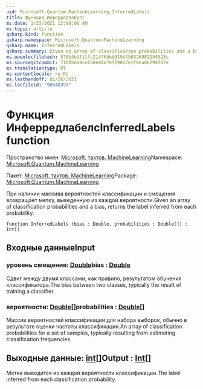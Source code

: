 ```yaml
---
uid: Microsoft.Quantum.MachineLearning.InferredLabels
title: Функция Инферредлабелс
ms.date: 1/23/2021 12:00:00 AM
ms.topic: article
qsharp.kind: function
qsharp.namespace: Microsoft.Quantum.MachineLearning
qsharp.name: InferredLabels
qsharp.summary: Given an array of classification probabilities and a bias, returns the label inferred from each probability.
ms.openlocfilehash: 576b4b1f11fc21476bbb019d4b0326981294528c
ms.sourcegitcommit: 71605ea9cc630e84e7ef29027e1f0ea06299747e
ms.translationtype: MT
ms.contentlocale: ru-RU
ms.lasthandoff: 01/26/2021
ms.locfileid: "98848397"
---
```

# <a name="inferredlabels-function"></a><span data-ttu-id="ed5e1-102">Функция Инферредлабелс</span><span class="sxs-lookup"><span data-stu-id="ed5e1-102">InferredLabels function</span></span>

<span data-ttu-id="ed5e1-103">Пространство имен: [Microsoft. тактов. MachineLearning](xref:Microsoft.Quantum.MachineLearning)</span><span class="sxs-lookup"><span data-stu-id="ed5e1-103">Namespace: [Microsoft.Quantum.MachineLearning](xref:Microsoft.Quantum.MachineLearning)</span></span>

<span data-ttu-id="ed5e1-104">Пакет: [Microsoft. тактов. MachineLearning](https://nuget.org/packages/Microsoft.Quantum.MachineLearning)</span><span class="sxs-lookup"><span data-stu-id="ed5e1-104">Package: [Microsoft.Quantum.MachineLearning](https://nuget.org/packages/Microsoft.Quantum.MachineLearning)</span></span>


<span data-ttu-id="ed5e1-105">При наличии массива вероятностей классификации и смещения возвращает метку, выведенную из каждой вероятности.</span><span class="sxs-lookup"><span data-stu-id="ed5e1-105">Given an array of classification probabilities and a bias, returns the label inferred from each probability.</span></span>

```qsharp
function InferredLabels (bias : Double, probabilities : Double[]) : Int[]
```


## <a name="input"></a><span data-ttu-id="ed5e1-106">Входные данные</span><span class="sxs-lookup"><span data-stu-id="ed5e1-106">Input</span></span>

### <a name="bias--double"></a><span data-ttu-id="ed5e1-107">уровень смещения: [Double](xref:microsoft.quantum.lang-ref.double)</span><span class="sxs-lookup"><span data-stu-id="ed5e1-107">bias : [Double](xref:microsoft.quantum.lang-ref.double)</span></span>

<span data-ttu-id="ed5e1-108">Сдвиг между двумя классами, как правило, результатом обучения классификатора.</span><span class="sxs-lookup"><span data-stu-id="ed5e1-108">The bias between two classes, typically the result of training a classifier.</span></span>


### <a name="probabilities--double"></a><span data-ttu-id="ed5e1-109">вероятности: [Double](xref:microsoft.quantum.lang-ref.double)[]</span><span class="sxs-lookup"><span data-stu-id="ed5e1-109">probabilities : [Double](xref:microsoft.quantum.lang-ref.double)[]</span></span>

<span data-ttu-id="ed5e1-110">Массив вероятностей классификации для набора выборок, обычно в результате оценки частоты классификации.</span><span class="sxs-lookup"><span data-stu-id="ed5e1-110">An array of classification probabilities for a set of samples, typically resulting from estimating classification frequencies.</span></span>



## <a name="output--int"></a><span data-ttu-id="ed5e1-111">Выходные данные: [int](xref:microsoft.quantum.lang-ref.int)[]</span><span class="sxs-lookup"><span data-stu-id="ed5e1-111">Output : [Int](xref:microsoft.quantum.lang-ref.int)[]</span></span>

<span data-ttu-id="ed5e1-112">Метка выводится из каждой вероятности классификации.</span><span class="sxs-lookup"><span data-stu-id="ed5e1-112">The label inferred from each classification probability.</span></span>